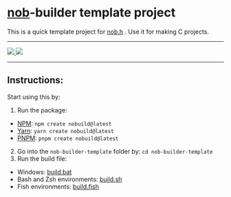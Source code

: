 # [nob](https://github.com/tsoding/nob.h)-builder template project
This is a quick template project for [nob.h](https://github.com/tsoding/nob.h) . Use it for making C projects.

---

<a href="https://www.npmjs.com/package/create-nobuild">
  <img src="https://custom-icon-badges.demolab.com/badge/Package-NPM-red?style=for-the-badge&logo=npm&logoColor=white" />
</a>
<a href="https://yarnpkg.com/package?q=create-nobuild&name=create-nobuild">
  <img src="https://custom-icon-badges.demolab.com/badge/Package-Yarn-blue?style=for-the-badge&logo=yarn&logoColor=white" />
</a>

---

## Instructions:

Start using this by:
1. Run the package:
  - [NPM](https://www.npmjs.com/package/create-nobuild): `npm create nobuild@latest`
  - [Yarn](https://yarnpkg.com/package?q=create-nobuild&name=create-nobuild): `yarn create nobuild@latest`
  - [PNPM](https://pnpm.io/): `pnpm create nobuild@latest`
2. Go into the `nob-builder-template` folder by: `cd nob-builder-template`
3. Run the build file:
  - Windows: [build.bat](./build.bat)
  - Bash and Zsh environments: [build.sh](./build.sh)
  - Fish environments: [build.fish](./build.fish)
